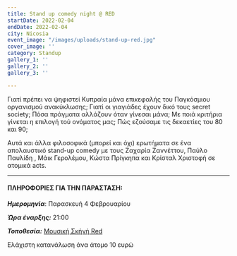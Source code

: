 ```yaml
---
title: Stand up comedy night @ RED
startDate: 2022-02-04
endDate: 2022-02-04
city: Nicosia
event_image: "/images/uploads/stand-up-red.jpg"
cover_image: ''
category: Standup
gallery_1: ''
gallery_2: ''
gallery_3: ''

---
```

Γιατί πρέπει να ψηφιστεί Κυπραία μάνα επικεφαλής του Παγκόσμιου οργανισμού ανακύκλωσης; Γιατί οι γιαγιάδες έχουν δικό τους secret society; Πόσα πράγματα αλλάζουν όταν γίνεσαι μάνα; Με ποιά κριτήρια γίνεται η επιλογή τού ονόματος μας; Πώς εζούσαμε τις δεκαετίες του 80 και 90;

Αυτά και άλλα φιλοσοφικά (μπορεί και όχι) ερωτήματα σε ένα απολαυστικό stand-up comedy με τους Ζαχαρία Ζαννέττου, Παύλο Παυλίδη , Μάικ Γερολέμου, Κώστα Πρίγκηπα και Κρίσταλ Χριστοφή σε ατομικά acts.

***

#### ΠΛΗΡΟΦΟΡΙΕΣ ΓΙΑ ΤΗΝ ΠΑΡΑΣΤΑΣΗ:

**_Ημερομηνία_**: Παρασκευή 4 Φεβρουαρίου

**_Ώρα έναρξης:_** 21:00

**_Τοποθεσία:_** [Μουσική Σκήνή Red](https://www.google.com/maps/place/%CE%9C%CE%BF%CF%85%CF%83%CE%B9%CE%BA%CE%AE+%CF%83%CE%BA%CE%B7%CE%BD%CE%AE+RED/@35.16518,33.3166187,17z/data=!3m1!4b1!4m5!3m4!1s0x14de1744648a84a5:0x6010c3196d660a0c!8m2!3d35.16518!4d33.3188074 "https://www.google.com/maps/place/%CE%9C%CE%BF%CF%85%CF%83%CE%B9%CE%BA%CE%AE+%CF%83%CE%BA%CE%B7%CE%BD%CE%AE+RED/@35.16518,33.3166187,17z/data=!3m1!4b1!4m5!3m4!1s0x14de1744648a84a5:0x6010c3196d660a0c!8m2!3d35.16518!4d33.3188074")

Ελάχιστη κατανάλωση άνα άτομο 10 ευρώ